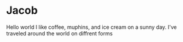 # Jacob 
Hello world
I like coffee, muphins, and ice cream on a sunny day. 
I've traveled around the world on diffrent forms 
